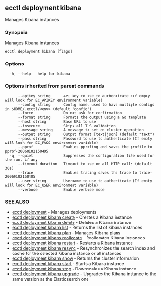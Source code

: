 ## ecctl deployment kibana

Manages Kibana instances

### Synopsis

Manages Kibana instances

```
ecctl deployment kibana [flags]
```

### Options

```
  -h, --help   help for kibana
```

### Options inherited from parent commands

```
      --apikey string      API key to use to authenticate (If empty will look for EC_APIKEY environment variable)
      --config string      Config name, used to have multiple configs in $HOME/.ecctl/<env> (default "config")
      --force              Do not ask for confirmation
      --format string      Formats the output using a Go template
      --host string        Base URL to use
      --insecure           Skips all TLS validation
      --message string     A message to set on cluster operation
      --output string      Output format [text|json] (default "text")
      --pass string        Password to use to authenticate (If empty will look for EC_PASS environment variable)
      --pprof              Enables pprofing and saves the profile to pprof-20060102150405
  -q, --quiet              Suppresses the configuration file used for the run, if any
      --timeout duration   Timeout to use on all HTTP calls (default 30s)
      --trace              Enables tracing saves the trace to trace-20060102150405
      --user string        Username to use to authenticate (If empty will look for EC_USER environment variable)
      --verbose            Enable verbose mode
```

### SEE ALSO

* [ecctl deployment](ecctl_deployment.md)	 - Manages deployments
* [ecctl deployment kibana create](ecctl_deployment_kibana_create.md)	 - Creates a Kibana instance
* [ecctl deployment kibana delete](ecctl_deployment_kibana_delete.md)	 - Deletes a Kibana instance
* [ecctl deployment kibana list](ecctl_deployment_kibana_list.md)	 - Returns the list of kibana instances
* [ecctl deployment kibana plan](ecctl_deployment_kibana_plan.md)	 - Manages Kibana plans
* [ecctl deployment kibana reallocate](ecctl_deployment_kibana_reallocate.md)	 - Reallocates Kibana instances
* [ecctl deployment kibana restart](ecctl_deployment_kibana_restart.md)	 - Restarts a Kibana instance
* [ecctl deployment kibana resync](ecctl_deployment_kibana_resync.md)	 - Resynchronizes the search index and cache for the selected Kibana instance or all instances
* [ecctl deployment kibana show](ecctl_deployment_kibana_show.md)	 - Returns the cluster information
* [ecctl deployment kibana start](ecctl_deployment_kibana_start.md)	 - Starts a Kibana instance
* [ecctl deployment kibana stop](ecctl_deployment_kibana_stop.md)	 - Downscales a Kibana instance
* [ecctl deployment kibana upgrade](ecctl_deployment_kibana_upgrade.md)	 - Upgrades the Kibana instance to the same version as the Elasticsearch one

